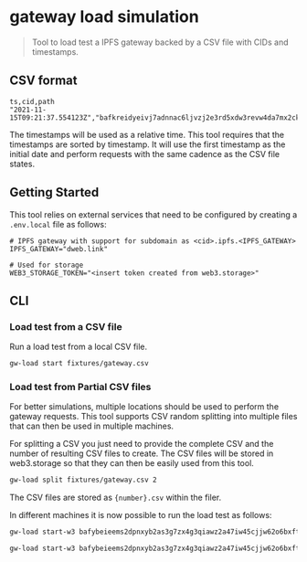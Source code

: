 # gateway load simulation

> Tool to load test a IPFS gateway backed by a CSV file with CIDs and timestamps.

## CSV format

```csv
ts,cid,path
"2021-11-15T09:21:37.554123Z","bafkreidyeivj7adnnac6ljvzj2e3rd5xdw3revw4da7mx2ckrstapoupoq",""
```

The timestamps will be used as a relative time. This tool requires that the timestamps are sorted by timestamp. It will use the first timestamp as the initial date and perform requests with the same cadence as the CSV file states.

## Getting Started

This tool relies on external services that need to be configured by creating a `.env.local` file as follows:

```env
# IPFS gateway with support for subdomain as <cid>.ipfs.<IPFS_GATEWAY>
IPFS_GATEWAY="dweb.link"

# Used for storage
WEB3_STORAGE_TOKEN="<insert token created from web3.storage>"
```

## CLI

### Load test from a CSV file

Run a load test from a local CSV file.

```sh
gw-load start fixtures/gateway.csv
```

### Load test from Partial CSV files

For better simulations, multiple locations should be used to perform the gateway requests. This tool supports CSV random splitting into multiple files that can then be used in multiple machines.

For splitting a CSV you just need to provide the complete CSV and the number of resulting CSV files to create. The CSV files will be stored in web3.storage so that they can then be easily used from this tool.

```sh
gw-load split fixtures/gateway.csv 2
```

The CSV files are stored as `{number}.csv` within the filer.

In different machines it is now possible to run the load test as follows:

```sh
gw-load start-w3 bafybeieems2dpnxyb2as3g7zx4g3qiawz2a47iw45cjjw62o6bxftcvvgu 0.csv
```

```sh
gw-load start-w3 bafybeieems2dpnxyb2as3g7zx4g3qiawz2a47iw45cjjw62o6bxftcvvgu 1.csv
```
